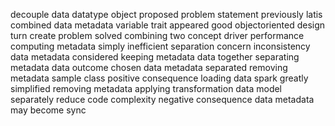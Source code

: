 decouple data datatype object proposed problem statement previously latis combined data metadata variable trait appeared good objectoriented design turn create problem solved combining two concept driver performance computing metadata simply inefficient separation concern inconsistency data metadata considered keeping metadata data together separating metadata data outcome chosen data metadata separated removing metadata sample class positive consequence loading data spark greatly simplified removing metadata applying transformation data model separately reduce code complexity negative consequence data metadata may become sync